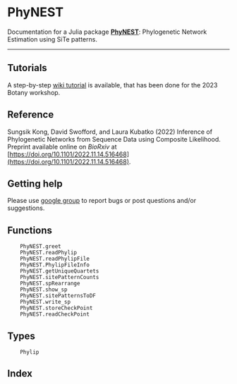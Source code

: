 # PhyNEST

Documentation for a Julia package **[PhyNEST](https://github.com/sungsik-kong/PhyNEST.jl)**: Phylogenetic Network Estimation using SiTe patterns.

---
## Tutorials
A step-by-step [wiki tutorial](https://github.com/sungsik-kong/PhyNEST.jl/wiki) is available, that has been done for the 2023 Botany workshop.

## Reference
Sungsik Kong, David Swofford, and Laura Kubatko (2022) Inference of Phylogenetic Networks from Sequence Data using Composite Likelihood. Preprint available online on *BioRxiv* at [https://doi.org/10.1101/2022.11.14.516468](https://doi.org/10.1101/2022.11.14.516468).

## Getting help
Please use [google group](https://groups.google.com/g/phynest-users) to report bugs or post questions and/or suggestions.


## Functions
```@docs
    PhyNEST.greet
    PhyNEST.readPhylip
    PhyNEST.readPhylipFile
    PhyNEST.PhylipFileInfo
    PhyNEST.getUniqueQuartets
    PhyNEST.sitePatternCounts
    PhyNEST.spRearrange
    PhyNEST.show_sp
    PhyNEST.sitePatternsToDF
    PhyNEST.write_sp
    PhyNEST.storeCheckPoint
    PhyNEST.readCheckPoint
```
## Types
```@docs
    Phylip
```

## Index
```@index
    
```
